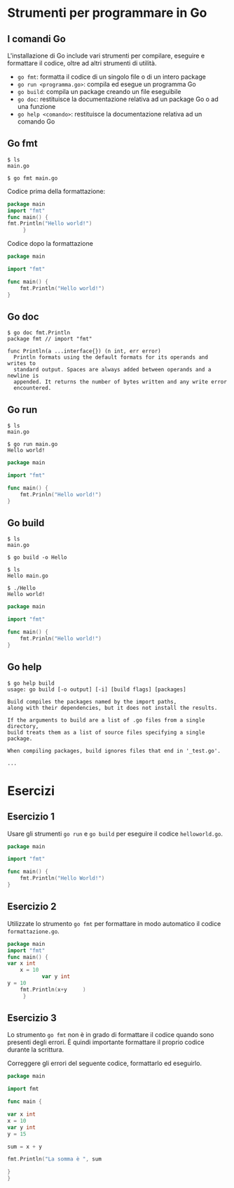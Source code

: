 # Strumenti per programmare in Go

## I comandi Go

L'installazione di Go include vari strumenti per compilare, eseguire e formattare il codice, oltre ad altri strumenti di utilità.

* `go fmt`: formatta il codice di un singolo file o di un intero package
* `go run <programma.go>`: compila ed esegue un programma Go
* `go build`: compila un package creando un file eseguibile
* `go doc`: restituisce la documentazione relativa ad un package Go o ad una funzione
* `go help <comando>`: restituisce la documentazione relativa ad un comando Go

## Go fmt

```text
$ ls
main.go

$ go fmt main.go

```


Codice prima della formattazione:
```go
package main
import "fmt"
func main() {
fmt.Println("Hello world!")
     }
```

Codice dopo la formattazione
```go
package main

import "fmt"

func main() {
    fmt.Println("Hello world!")
}
```

## Go doc

```text
$ go doc fmt.Println
package fmt // import "fmt"

func Println(a ...interface{}) (n int, err error)
  Println formats using the default formats for its operands and writes to
  standard output. Spaces are always added between operands and a newline is
  appended. It returns the number of bytes written and any write error
  encountered.
```

## Go run


```text
$ ls
main.go

$ go run main.go
Hello world!
```


```go
package main

import "fmt"

func main() {
    fmt.Prinln("Hello world!")
}
```
## Go build

```text
$ ls
main.go

$ go build -o Hello

$ ls
Hello main.go

$ ./Hello
Hello world!
```

```go
package main

import "fmt"

func main() {
    fmt.Prinln("Hello world!")
}
```


## Go help

```text
$ go help build
usage: go build [-o output] [-i] [build flags] [packages]

Build compiles the packages named by the import paths,
along with their dependencies, but it does not install the results.

If the arguments to build are a list of .go files from a single directory,
build treats them as a list of source files specifying a single package.

When compiling packages, build ignores files that end in '_test.go'.

...
```

# Esercizi

## Esercizio 1

Usare gli strumenti `go run` e `go build` per eseguire il codice `helloworld.go`.

```go
package main

import "fmt"

func main() {
	fmt.Println("Hello World!")
}
```

## Esercizio 2

Utilizzate lo strumento `go fmt` per formattare in modo automatico il codice `formattazione.go`.

```go
package main
import "fmt"
func main() {
var x int
	x = 10
	       var y int
y = 10
	fmt.Println(x+y     )
     }
```

## Esercizio 3

Lo strumento `go fmt` non è in grado di formattare il codice quando sono presenti degli errori.
È quindi importante formattare il proprio codice durante la scrittura.

Correggere gli errori del seguente codice, formattarlo ed eseguirlo.

```go
package main

import fmt

func main {

var x int 
x = 10
var y int
y = 15

sum = x + y

fmt.Println("La somma è ", sum

}
}
```

